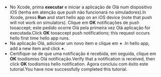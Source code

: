 
* <span data-ttu-id="bfa42-101">No Xcode, prima **executar** e iniciar a aplicação de Olá num dispositivo iOS (tenha em atenção que push não funcionará no simuladores).</span><span class="sxs-lookup"><span data-stu-id="bfa42-101">In Xcode, press **Run** and start hello app on an iOS device (note that push will not work on simulators).</span></span> <span data-ttu-id="bfa42-102">Clique em **OK** notificações de push tooaccept; este pedido ocorre Olá pela primeira vez Olá aplicação for executada.</span><span class="sxs-lookup"><span data-stu-id="bfa42-102">Click **OK** tooaccept push notifications; this request occurs hello first time hello app runs.</span></span>
* <span data-ttu-id="bfa42-103">Na aplicação Olá, adicionar um novo item e clique em  **+** .</span><span class="sxs-lookup"><span data-stu-id="bfa42-103">In hello app, add a new item and click **+**.</span></span>
* <span data-ttu-id="bfa42-104">Certifique-se de que uma notificação é recebida, em seguida, clique em **OK** toodismiss Olá notificação.</span><span class="sxs-lookup"><span data-stu-id="bfa42-104">Verify that a notification is received, then click **OK** toodismiss hello notification.</span></span> <span data-ttu-id="bfa42-105">Agora concluiu com êxito este tutorial.</span><span class="sxs-lookup"><span data-stu-id="bfa42-105">You have now successfully completed this tutorial.</span></span>


